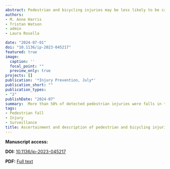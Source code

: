 ```yaml
---
abstract: Pedestrian and bicycling injuries may be less likely to be captured by traffic injury surveillance relying on police reports, as non-collision injuries like pedestrian falls and single bicycle crashes are more likely to be missed. This study uses healthcare records to expand the ascertainment of active transportation injuries and evaluate their demographic and clinical features. We identified pedestrian and bicyclist injuries in records of deaths, hospitalizations, and emergency department visits in Ontario, Canada, from 2002 to 2017, describing the most common clinical injury codes and assessing counts and proportions of injury types captured by each ascertainment definition, including relevant fall injuries indicated as occurring on ‘street or highway’. Pedestrian falls represented over 50% of all pedestrian injuries and affected all age groups, particularly in non-fatal cases. Emergency department records of in-traffic bicycle injuries not involving collisions with motor vehicles increased from 14% in 2003 to 34% in 2017. Overall, the number of injuries indicated by these methods was substantially higher than official counts from police reports. Using healthcare records to ascertain bicyclist and pedestrian injuries, especially non-collision falls, can better capture the burden of injury associated with these transportation modes.
authors:
- M. Anne Harris
- Tristan Watson
- admin
- Laura Rosella

date: "2024-07-01"
doi: "10.1136/ip-2023-045217"
featured: true
image:
  caption: ''
  focal_point: ""
  preview_only: true
projects: []
publication: '*Injury Prevention, July*'
publication_short: ""
publication_types:
- "2"
publishDate: "2024-07"
summary:  More than 50% of detected pedestrian injuries were falls in the street or roadway, which may be missed if users of administrative data rely solely on pedestrian external cause codes for detection; although on-street falls were more common in individuals aged 65 and older, they contributed to the burden of injury requiring emergency department visits across all age groups; additionally, an increasing percentage of bicycling injuries were classified as ‘in-traffic’ but not resulting from motor vehicle collisions over the 15-year observation period; healthcare records offer a means to detect these injuries that are likely overlooked by police reporting.
tags:
- Pedestrian fall
- Injury
- Surveillance
title: Ascertainment and description of pedestrian and bicycling injuries and fatalities in Ontario from administrative health records 2003–2017: contributions of non-collision falls and crashes
---
```


**Manuscript access:**

**DOI:** [10.1136/ip-2023-045217](https://doi.org/10.1136/ip-2023-045217)

**PDF:** [Full text](./manuscript.pdf) 
